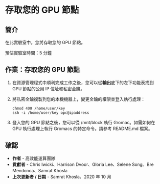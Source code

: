 # 存取您的 GPU 節點

## 簡介

在此實驗室中，您將存取您的 GPU 節點。

預估實驗室時間：5 分鐘

## 作業：存取您的 GPU 節點

1.  在資源管理程式中順利完成工作之後，您可以從**輸出**底下的左下功能表找到 GPU 節點的公用 IP 位址和私密金鑰。
    
2.  將私密金鑰複製到您的本機機器上，變更金鑰的權限並登入執行處理：
    
        chmod 400 /home/user/key
        ssh -i /home/user/key opc@ipaddress
        
        
3.  登入您的 GPU 節點之後，您可以從 /mnt/block 執行 Gromac。如需如何在 GPU 執行處理上執行 Gromacs 的特定命令，請參考 README.md 檔案。
    

## 確認

*   **作者** - 高效能運算團隊
*   **貢獻者** - Chris Iwicki、Harrison Dvoor、Gloria Lee、Selene Song、Bre Mendonca、Samrat Khosla
*   **上次更新者 / 日期** - Samrat Khosla，2020 年 10 月
